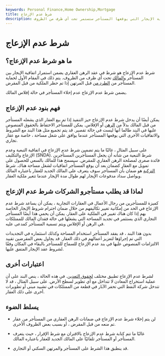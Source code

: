 ```yaml
---
keywords: Personal Finance,Home Ownership,Mortgage
title: شرط عدم الإزعاج
description: تنص ميزة عقد الإيجار التي تسمى بند عدم الإزعاج على أن اتفاقية الإيجار التي يوقعها المستأجر ستستمر تحت أي ظرف من الظروف.
---
```


# شرط عدم الإزعاج
## ما هو شرط عدم الإزعاج؟

شرط عدم الإزعاج هو شرط في عقد الرهن العقاري يضمن استمرار اتفاقية الإيجار بين المستأجر [والمالك](/landlord) تحت أي ظرف من الظروف. يتم ذلك في المقام الأول لحماية المستأجر من [الطرد من](/eviction) قبل المرتهن إذا تم حظر الملكية من قبل المقرض.

يضمن شرط عدم الإزعاج عدم إخلاء المستأجر في حالة إفلاس المالك.

## فهم بنود عدم الإزعاج

يمكن أيضًا أن يدخل شرط عدم الإزعاج حيز التنفيذ إذا تم بيع العقار الذي يشغله المستأجر من قبل المالك بدلاً من [الرهن](/foreclosure) أو الإفلاس. يمكن للمستأجر الاحتفاظ بالحقوق المنصوص عليها في البند طالما أنها ليست في حالة تقصير. قد يتم تجميع مثل هذا البند مع الشروط والاتفاقيات الأخرى التي يوقعها المستأجر عندما يوافق على شغل مساحة ، خاصة مع عقار تجاري.

على سبيل المثال ، غالبًا ما يتم تضمين شرط عدم الإزعاج في اتفاقية التبعية وعدم الإزعاج والتكليف (SNDA). شرط التبعية من شأنه أن يجعل المستأجرين المستأجرين فائدة صغرى لمصلحة الرهن العقاري للمقرض. سيسمح هذا للمالك بالسعي للحصول على تمويل مع العقار كضمان بعد أن يوقع المستأجر اتفاقيات لشغل مساحة هناك. شرط [التزكية](/attornment) هو ضمان بأن المستأجر سوف يتعرف على المالك الجديد للعقار باعتباره المالك ويواصل سداد مدفوعات الإيجار لهم طوال مدة الإيجار عندما تتغير ملكية العقار.

## لماذا قد يطلب مستأجرو الشركات شرط عدم الإزعاج

كميزة للمستأجرين من رجال الأعمال في العقارات التجارية ، يمكن أن يساعد شرط عدم الإزعاج في الحد من إمكانية تغيير تكاليفهم من خلال ضمان احترام شروط الإيجار الخاصة بهم إذا كان هناك تغيير في الملكية على العقار. يمكن أن يحمي هذا أيضًا المستأجر التجاري الذي يستثمر في تجديد المساحة التي يشغلها في حالة فقدان المالك للممتلكات في الرهن أو الإفلاس ويتم تسمية المستأجر كمدعى عليه.

بدون هذا البند ، قد يفقد المستأجر استخدام المساحة وكذلك استثماره في التجديدات التي تم إجراؤها لتعزيز أعمالهم في ذلك العقار. قد يحاول بعض المقرضين تقييد الالتزامات المنصوص عليها في بند عدم الإزعاج للسماح للمستأجر بالبقاء في المكان وفقًا لشروط عقد الإيجار المتفق عليها.

## اعتبارات أخرى

لشرط عدم الإزعاج تطبيق مختلف [لحقوق التعدين](/mineral-rights). في هذه الحالة ، ينص البند على أن عملية استخراج المعادن لا تتداخل مع أي تطوير لسطح الأرض. على سبيل المثال ، قد لا تتدخل شركة النفط التي تحفر الآبار في قطعة من الممتلكات في تشييد مبنى أو تطويرات أخرى على ذلك العقار.

## يسلط الضوء

- لن يتم إخلاء شرط عدم الإزعاج في ضمانات الرهن العقاري من المستأجر من عقار تم منعه من قبل المقرض ، أو بسبب بعض الظروف الأخرى.

- غالبًا ما تتم كتابة شرط عدم الإزعاج بالاقتران مع شرط الإقرار ، حيث يتعرف المستأجر أو المستأجر تلقائيًا على المالك الجديد للعقار باعتباره المالك.

- قد ينطبق هذا الشرط على المستأجر والمرتهن السكني أو التجاري.

